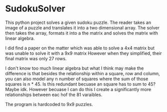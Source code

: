 # SudokuSolver

This python project solves a given sudoku puzzle. The reader takes an image of a puzzle and translates it into a two dimensional array. 
The solver then takes the array, formats it into a the matrix and solves the matrix with linear algebra.

I did find a paper on the matter which was able to solve a 4x4 matrix but was unable to solve it with a 9x9 matrix
However when they simplified, their final matrix was only 27 rows. 

I don't know too much linear algebra but what I think may make the difference is that besides the relationship within a square, row and column,
you can also model any n number of squares where the sum of those squares is n * 45. Is this redundant becuase an square has to sum to 45? Maybe idk. 
However becuase I can do this I create a significantly more relationships between eac hof the 81 varaibles. 

The program is hardcoded to 9x9 puzzles. 
